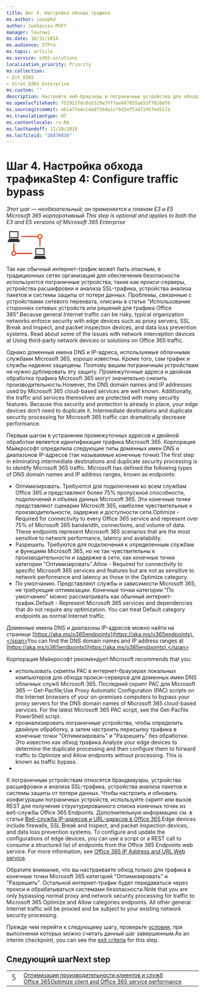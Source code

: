 ```yaml
---
title: Шаг 4. Настройка обхода трафика
ms.author: josephd
author: JoeDavies-MSFT
manager: laurawi
ms.date: 10/31/2018
ms.audience: ITPro
ms.topic: article
ms.service: o365-solutions
localization_priority: Priority
ms.collection:
- Ent_O365
- Strat_O365_Enterprise
ms.custom: ''
description: Настройте веб-браузеры и пограничные устройства для обхода трафика в доверенные места Office 365.
ms.openlocfilehash: f52921fdc0a5329e3fffae687855a653f7026df6
ms.sourcegitcommit: eb1a77e4cc4e8f564a1c78d2ef53d7245fe4517a
ms.translationtype: HT
ms.contentlocale: ru-RU
ms.lasthandoff: 11/28/2018
ms.locfileid: "26870836"
---
```

# <a name="step-4-configure-traffic-bypass"></a><span data-ttu-id="f3696-103">Шаг 4. Настройка обхода трафика</span><span class="sxs-lookup"><span data-stu-id="f3696-103">Step 4: Configure traffic bypass</span></span>

<span data-ttu-id="f3696-104">*Этот шаг — необязательный; он применяется к планам E3 и E5 Microsoft 365 корпоративный.*</span><span class="sxs-lookup"><span data-stu-id="f3696-104">*This step is optional and applies to both the E3 and E5 versions of Microsoft 365 Enterprise*</span></span>

![](./media/deploy-foundation-infrastructure/networking_icon-small.png)

<span data-ttu-id="f3696-p101">Так как обычный интернет-трафик может быть опасным, в традиционных сетях организаций для обеспечения безопасности используются пограничные устройства, такие как прокси-серверы, устройства расшифровки и анализа SSL-трафика, устройства анализа пакетов и системы защиты от потери данных. Проблемы, связанные с устройствами сетевого перехвата, описаны в статье "Использование сторонних сетевых устройств или решений для трафика Office 365".</span><span class="sxs-lookup"><span data-stu-id="f3696-p101">Because general Internet traffic can be risky, typical organization networks enforce security with edge devices such as proxy servers, SSL Break and Inspect, and packet inspection devices, and data loss prevention systems. Read about some of the issues with network interception devices at Using third-party network devices or solutions on Office 365 traffic.</span></span>

<span data-ttu-id="f3696-p102">Однако доменные имена DNS и IP-адреса, используемые облачными службами Microsoft 365, хорошо известны. Кроме того, сам трафик и службы надежно защищены. Поэтому вашим пограничным устройствам не нужно дублировать эту защиту. Промежуточные адреса и двойная обработка трафика Microsoft 365 могут значительно снизить производительность.</span><span class="sxs-lookup"><span data-stu-id="f3696-p102">However, the DNS domain names and IP addresses used by Microsoft 365 cloud-based services are well known. Additionally, the traffic and services themselves are protected with many security features. Because this security and protection is already in place, your edge devices don’t need to duplicate it. Intermediate destinations and duplicate security processing for Microsoft 365 traffic can dramatically decrease performance.</span></span>

<span data-ttu-id="f3696-p103">Первым шагом в устранении промежуточных адресов и двойной обработки является идентификация трафика Microsoft 365. Корпорация Майкрософт определила следующие типы доменных имен DNS и диапазонов IP-адресов (так называемые конечные точки):</span><span class="sxs-lookup"><span data-stu-id="f3696-p103">The first step in eliminating intermediate destinations and duplicate security processing is to identify Microsoft 365 traffic. Microsoft has defined the following types of DNS domain names and IP address ranges, known as endpoints:</span></span>

- <span data-ttu-id="f3696-p104">Оптимизировать. Требуются для подключения ко всем службам Office 365 и представляют более 75% пропускной способности, подключений и объема данных Microsoft 365. Эти конечные точки представляют сценарии Microsoft 365, наиболее чувствительные к производительности, задержке и доступности сети.</span><span class="sxs-lookup"><span data-stu-id="f3696-p104">Optimize - Required for connectivity to every Office 365 service and represent over 75% of Microsoft 365 bandwidth, connections, and volume of data. These endpoints represent Microsoft 365 scenarios that are the most sensitive to network performance, latency and availability.</span></span>
- <span data-ttu-id="f3696-115">Разрешить. Требуются для подключения к определенным службам и функциям Microsoft 365, но не так чувствительны к производительности и задержке в сети, как конечные точки категории "Оптимизировать".</span><span class="sxs-lookup"><span data-stu-id="f3696-115">Allow - Required for connectivity to specific Microsoft 365 services and features but are not as sensitive to network performance and latency as those in the Optimize category.</span></span>
 - <span data-ttu-id="f3696-p105">По умолчанию. Представляют службы и зависимости Microsoft 365, не требующие оптимизации. Конечные точки категории "По умолчанию" можно рассматривать как обычный интернет-трафик.</span><span class="sxs-lookup"><span data-stu-id="f3696-p105">Default - Represent Microsoft 365 services and dependencies that do not require any optimization. You can treat Default category endpoints as normal Internet traffic.</span></span>

<span data-ttu-id="f3696-118">Доменные имена DNS и диапазоны IP-адресов можно найти на странице [https://aka.ms/o365endpoints](https://aka.ms/o365endpoints).</span><span class="sxs-lookup"><span data-stu-id="f3696-118">You can find the DNS domain names and IP address ranges at [https://aka.ms/o365endpoints](https://aka.ms/o365endpoints).</span></span>

<span data-ttu-id="f3696-119">Корпорация Майкрософт рекомендует:</span><span class="sxs-lookup"><span data-stu-id="f3696-119">Microsoft recommends that you:</span></span>

- <span data-ttu-id="f3696-p106">использовать скрипты PAC в интернет-браузерах локальных компьютеров для обхода прокси-серверов для доменных имен DNS облачных служб Microsoft 365. Последний скрипт PAC для Microsoft 365 — Get-Pacfile;</span><span class="sxs-lookup"><span data-stu-id="f3696-p106">Use Proxy Automatic Configuration (PAC) scripts on the Internet browsers of your on-premises computers to bypass your proxy servers for the DNS domain names of Microsoft 365 cloud-based services. For the latest Microsoft 365 PAC script, see the Get-Pacfile PowerShell script.</span></span>
- <span data-ttu-id="f3696-p107">проанализировать пограничные устройства, чтобы определить двойную обработку, а затем настроить пересылку трафика в конечные точки "Оптимизировать" и "Разрешить" без обработки. Это известно как обход трафика.</span><span class="sxs-lookup"><span data-stu-id="f3696-p107">Analyze your edge devices to determine the duplicate processing and then configure them to forward traffic to Optimize and Allow endpoints without processing. This is known as traffic bypass.</span></span> 
- 
<span data-ttu-id="f3696-p108">К пограничным устройствам относятся брандмауэры, устройства расшифровки и анализа SSL-трафика, устройства анализа пакетов и системы защиты от потери данных. Чтобы настроить и обновить конфигурации пограничных устройств, используйте скрипт или вызов REST для получения структурированного списка конечных точек из веб-службы Office 365 Endpoints. Дополнительную информацию см. в статье [Веб-служба IP-адресов и URL-адресов в Office 365](https://docs.microsoft.com/office365/enterprise/office-365-ip-web-service).</span><span class="sxs-lookup"><span data-stu-id="f3696-p108">Edge devices include firewalls, SSL Break and Inspect, and packet inspection devices, and data loss prevention systems. To configure and update the configurations of edge devices, you can use a script or a REST call to consume a structured list of endpoints from the Office 365 Endpoints web service. For more information, see [Office 365 IP Address and URL Web service](https://docs.microsoft.com/office365/enterprise/office-365-ip-web-service).</span></span>

<span data-ttu-id="f3696-p109">Обратите внимание, что вы настраиваете обход только для трафика в конечные точки Microsoft 365 категорий "Оптимизировать" и "Разрешить". Остальной интернет-трафик будет передаваться через прокси и обрабатываться системами безопасности.</span><span class="sxs-lookup"><span data-stu-id="f3696-p109">Note that you are only bypassing normal proxy and network security processing for traffic to Microsoft 365 Optimize and Allow categories endpoints. All other general Internet traffic will be proxied and be subject to your existing network security processing.</span></span>


<span data-ttu-id="f3696-129">Прежде чем перейти к следующему шагу, проверьте [условия](networking-exit-criteria.md#crit-networking-step4), при выполнении которых можно считать данный шаг завершенным.</span><span class="sxs-lookup"><span data-stu-id="f3696-129">As an interim checkpoint, you can see the [exit criteria](networking-exit-criteria.md#crit-networking-step4) for this step.</span></span>

## <a name="next-step"></a><span data-ttu-id="f3696-130">Следующий шаг</span><span class="sxs-lookup"><span data-stu-id="f3696-130">Next step</span></span>

|||
|:-------|:-----|
|![](./media/stepnumbers/Step5.png)|[<span data-ttu-id="f3696-131">Оптимизация производительности клиентов и служб Office 365</span><span class="sxs-lookup"><span data-stu-id="f3696-131">Optimize client and Office 365 service performance</span></span>](networking-optimize-tcp-performance.md) |



